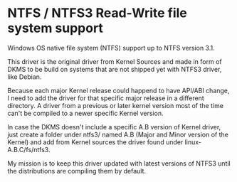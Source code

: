 # NTFS / NTFS3 Read-Write file system support
Windows OS native file system (NTFS) support up to NTFS version 3.1.

This driver is the original driver from Kernel Sources and made in form of DKMS to be build on systems that are not shipped yet with NTFS3 driver, like Debian.

Because each major Kernel release could happend to have API/ABI change, I need to add the driver for that specific major release in a different directory.
A driver from a previous or later kernel version most of the time can't be compiled to a newer specific Kernel version.

In case the DKMS doesn't include a specific A.B version of Kernel driver, just create a folder under ntfs3/ named A.B (Major and Minor version of the Kernel) and add from Kernel sources
the driver found under linux-A.B.C/fs/ntfs3.

My mission is to keep this driver updated with latest versions of NTFS3 until the distributions are compiling them by default.
